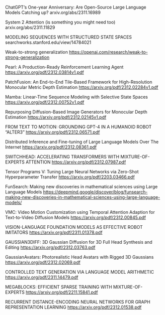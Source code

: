 ChatGPT’s One-year Anniversary: Are Open-Source Large Language Models Catching up?
arxiv.org/abs/2311.16989

System 2 Attention (is something you might need too)
arxiv.org/abs/2311.11829

MODELING SEQUENCES WITH STRUCTURED STATE SPACES
searchworks.stanford.edu/view/14784021

Weak-to-strong generalization
https://openai.com/research/weak-to-strong-generalization

Pearl: A Production-Ready Reinforcement Learning Agent
https://arxiv.org/pdf/2312.03814v1.pdf

PatchFusion: An End-to-End Tile-Based Framework for High-Resolution Monocular Metric Depth Estimation
https://arxiv.org/pdf/2312.02284v1.pdf

Mamba: Linear-Time Sequence Modeling with Selective State Spaces
https://arxiv.org/pdf/2312.00752v1.pdf

Repurposing Diffusion-Based Image Generators for Monocular Depth Estimation
https://arxiv.org/pdf/2312.02145v1.pdf

FROM TEXT TO MOTION: GROUNDING GPT-4 IN A HUMANOID ROBOT “ALTER3”
https://arxiv.org/pdf/2312.06571.pdf

Distributed Inference and Fine-tuning of Large Language Models Over The Internet
https://arxiv.org/pdf/2312.08361.pdf

SWITCHHEAD: ACCELERATING TRANSFORMERS WITH MIXTURE-OF-EXPERTS ATTENTION
https://arxiv.org/pdf/2312.07987.pdf

Tensor Programs V: Tuning Large Neural Networks via Zero-Shot Hyperparameter Transfer
https://arxiv.org/pdf/2203.03466.pdf

FunSearch: Making new discoveries in mathematical sciences using Large Language Models
https://deepmind.google/discover/blog/funsearch-making-new-discoveries-in-mathematical-sciences-using-large-language-models/

VMC: Video Motion Customization using Temporal Attention Adaption for Text-to-Video Diffusion Models
https://arxiv.org/pdf/2312.00845.pdf

VISION-LANGUAGE FOUNDATION MODELS AS EFFECTIVE ROBOT IMITATORS
https://arxiv.org/pdf/2311.01378.pdf

GAUSSIAN3DIFF: 3D Gaussian Diffusion for 3D Full Head Synthesis and Editing
https://arxiv.org/pdf/2312.03763.pdf

GaussianAvatars: Photorealistic Head Avatars with Rigged 3D Gaussians
https://arxiv.org/pdf/2312.02069.pdf

CONTROLLED TEXT GENERATION VIA LANGUAGE MODEL ARITHMETIC
https://arxiv.org/pdf/2311.14479.pdf

MEGABLOCKS: EFFICIENT SPARSE TRAINING WITH MIXTURE-OF-EXPERTS
https://arxiv.org/pdf/2211.15841.pdf

RECURRENT DISTANCE-ENCODING NEURAL NETWORKS FOR GRAPH REPRESENTATION LEARNING
https://arxiv.org/pdf/2312.01538.pdf